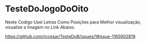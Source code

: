 # TesteDoJogoDoOito


Neste Codigo Usei Letras Como Posições para Melhor visualização, visualize a Imagem no Link Abaixo.

https://github.com/rccesar/TesteDo8/issues/1#issue-1165902819

